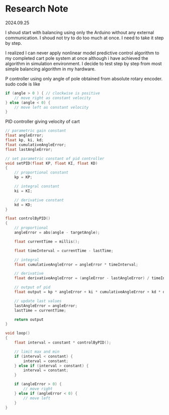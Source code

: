 # Research Note

2024.09.25

I shoud start with balancing using only the Arduino without any external communication. I shoud not try to do too much at once. I need to take it step by step.

I realized I can never apply nonlinear model predictive control algorithm to my completed cart pole system at once although i have achieved the algorithm in simulation environment. I decide to test step by step from most simple balancing algorithm in my hardware.

P controller using only angle of pole obtained from absolute rotary encoder. sudo code is like

```cpp
if (angle > 0 ) { // clockwise is positive
    // move right as constant velocity
} else (angle < 0) {
    // move left as constant velocity
}
```

PID controller giving velocity of cart

```cpp
// parametric gain constant
float angleError;
float kp, ki, kd;
float cumulativeAngleError;
float lastAngleError;

// set parametric constant of pid controller
void setPID(float KP, float KI, float KD) 
{
    // proportional constant
    kp = KP;

    // integral constant
    ki = KI;

    // derivative constant
    kd = KD;
}

float controlByPID()
{
    // proportional
    angleError = abs(angle - targetAngle);

    float currentTime = millis();

    float timeInterval = currentTime - lastTime;

    // integral
    float cumulativeAngleError = angleError * timeInterval;

    // derivative
    float derivativeAngleError = (angleError - lastAngleError) / timeInterval;

    // output of pid
    float output = kp * angleError + ki * cumulativeAngleError + kd * derivativeAngleError;

    // update last values
    lastAngleError = angleError;
    lastTime = currentTime;

    return output
}

void loop()
{
    float interval = constant * controlByPID();

    // limit max and min
    if (interval < constant) {
        interval = constant;
    } else if (interval > constant) {
        interval = constant;
    }

    if (angleError > 0) {
        // move right
    } else if (angleError < 0) {
        // move left
    }
}
```
